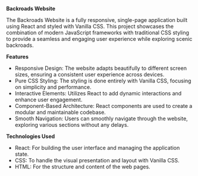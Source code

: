 
**Backroads Website**

The Backroads Website is a fully responsive, single-page application built using React and styled with Vanilla CSS. This project showcases the combination of modern JavaScript frameworks with traditional CSS styling to provide a seamless and engaging user experience while exploring scenic backroads.

**Features**

- Responsive Design: The website adapts beautifully to different screen sizes, ensuring a consistent user experience across devices.
- Pure CSS Styling: The styling is done entirely with Vanilla CSS, focusing on simplicity and performance.
- Interactive Elements: Utilizes React to add dynamic interactions and enhance user engagement.
- Component-Based Architecture: React components are used to create a modular and maintainable codebase.
- Smooth Navigation: Users can smoothly navigate through the website, exploring various sections without any delays.
  
**Technologies Used**
- React: For building the user interface and managing the application state.
- CSS: To handle the visual presentation and layout with Vanilla CSS.
- HTML: For the structure and content of the web pages.
